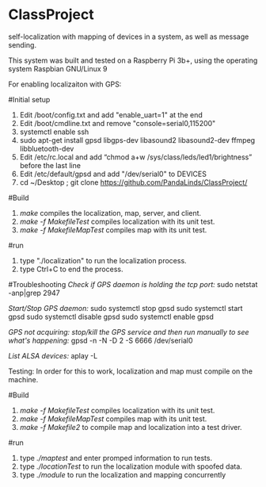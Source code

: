 # ClassProject
self-localization with mapping of devices in a system, as well as message sending.

This system was built and tested on a Raspberry Pi 3b+, using the operating system Raspbian GNU/Linux 9

For enabling localizaiton with GPS:

#Initial setup
1. Edit /boot/config.txt and add "enable_uart=1" at the end
2. Edit /boot/cmdline.txt and remove "console=serial0,115200"
3. systemctl enable ssh
4. sudo apt-get install gpsd libgps-dev libasound2 libasound2-dev ffmpeg libbluetooth-dev
5. Edit /etc/rc.local and add “chmod a+w /sys/class/leds/led1/brightness” before the last line
6. Edit /etc/default/gpsd and add "/dev/serial0" to DEVICES
7. cd ~/Desktop ; git clone https://github.com/PandaLinds/ClassProject/

#Build
1. *make* compiles the localization, map, server, and client.
2. *make -f MakefileTest* compiles localization with its unit test.
3. *make -f MakefileMapTest* compiles map with its unit test.

#run
1. type "./localization" to run the localization process.
2. type Ctrl+C to end the process.

#Troubleshooting
*Check if GPS daemon is holding the tcp port:*
sudo netstat -anp|grep 2947

*Start/Stop GPS daemon:*
sudo systemctl stop gpsd
sudo systemctl start gpsd
sudo systemctl disable gpsd
sudo systemctl enable gpsd

*GPS not acquiring: stop/kill the GPS service and then run manually to see what's happening:*
gpsd -n -N -D 2 -S 6666 /dev/serial0

*List ALSA devices:*
aplay -L



Testing:
In order for this to work, localization and map must compile on the machine.

#Build
1. *make -f MakefileTest* compiles localization with its unit test.
2. *make -f MakefileMapTest* compiles map with its unit test.
3. *make -f Makefile2* to compile map and localization into a test driver.

#run
1. type *./maptest* and enter promped information to run tests.
2. type *./locationTest* to run the localization module with spoofed data.
3. type *./module* to run the localization and mapping concurrently 
